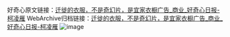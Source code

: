 好奇心原文链接：[迁徙的衣服，不是奇幻片，是宜家衣橱广告_商业_好奇心日报-柯凌雁](https://www.qdaily.com/articles/5214.html)
WebArchive归档链接：[迁徙的衣服，不是奇幻片，是宜家衣橱广告_商业_好奇心日报-柯凌雁](http://web.archive.org/web/20190623164211/https://www.qdaily.com/articles/5214.html)
![image](http://ww3.sinaimg.cn/large/007d5XDply1g3wgthv05oj30u02ss1kx)